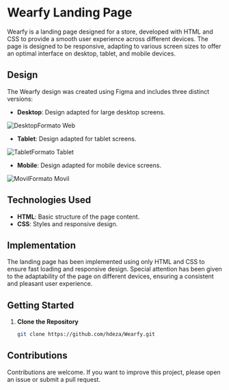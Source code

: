 # Wearfy Landing Page

Wearfy is a landing page designed for a store, developed with HTML and CSS to provide a smooth user experience across different devices. 
The page is designed to be responsive, adapting to various screen sizes to offer an optimal interface on desktop, tablet, and mobile devices.

## Design

The Wearfy design was created using Figma and includes three distinct versions:

- **Desktop**: Design adapted for large desktop screens.
  
![DesktopFormato Web](https://github.com/user-attachments/assets/8a0cbbda-30bf-4092-8856-e21854ca9e08)

- **Tablet**: Design adapted for tablet screens.
  
![TabletFormato Tablet](https://github.com/user-attachments/assets/687c5a93-1e42-4423-bf09-3659eb24505e)

- **Mobile**: Design adapted for mobile device screens.
  
![MovilFormato Movil](https://github.com/user-attachments/assets/0c8a4832-002c-4bb3-a489-5482e8703b78)


## Technologies Used

- **HTML**: Basic structure of the page content.
- **CSS**: Styles and responsive design.

## Implementation

The landing page has been implemented using only HTML and CSS to ensure fast loading and responsive design. Special attention has been given to the adaptability 
of the page on different devices, ensuring a consistent and pleasant user experience.

## Getting Started

1. **Clone the Repository**

   ```bash
   git clone https://github.com/hdeza/Wearfy.git

## Contributions
Contributions are welcome. If you want to improve this project, please open an issue or submit a pull request.



